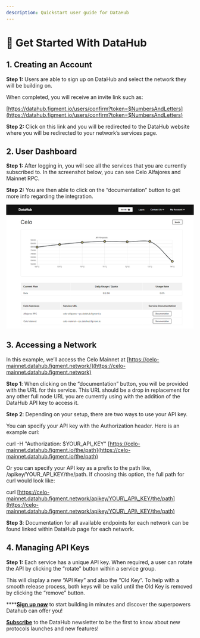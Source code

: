 ```yaml
---
description: Quickstart user guide for DataHub
---
```


# 🏁 Get Started With DataHub

## **1. Creating an Account**

**Step 1:** Users are able to sign up on DataHub and select the network they will be building on.

When completed, you will receive an invite link such as:

[https://datahub.figment.io/users/confirm?token=$NumbersAndLetters](https://datahub.figment.io/users/confirm?token=$NumbersAndLetters)

**Step 2:** Click on this link and you will be redirected to the DataHub website where you will be redirected to your network’s services page.

## **2. User Dashboard**

**Step 1:** After logging in, you will see all the services that you are currently subscribed to. In the screenshot below, you can see Celo Alfajores and Mainnet RPC.

**Step 2:** You are then able to click on the “documentation” button to get more info regarding the integration.

![](../.gitbook/assets/dhaa.PNG)

## **3. Accessing a Network**

In this example, we’ll access the Celo Mainnet at [https://celo-mainnet.datahub.figment.network/](https://celo-mainnet.datahub.figment.network)

**Step 1**: When clicking on the “documentation” button, you will be provided with the URL for this service. This URL should be a drop in replacement for any other full node URL you are currently using with the addition of the DataHub API key to access it.

**Step 2**: Depending on your setup, there are two ways to use your API key.

You can specify your API key with the Authorization header. Here is an example curl:

curl -H "Authorization: $YOUR\_API\_KEY" [https://celo-mainnet.datahub.figment.io/the/path](https://celo-mainnet.datahub.figment.io/the/path)

Or you can specify your API key as a prefix to the path like, /apikey/YOUR\_API\_KEY/the/path. If choosing this option, the full path for curl would look like:

curl [https://celo-mainnet.datahub.figment.network/apikey/YOUR\_API\_KEY/the/path](https://celo-mainnet.datahub.figment.network/apikey/YOUR\_API\_KEY/the/path)

**Step 3**: Documentation for all available endpoints for each network can be found linked within DataHub page for each network.

## **4. Managing API Keys**

**Step 1:** Each service has a unique API key. When required, a user can rotate the API by clicking the “rotate” button within a service group.

This will display a new “API Key” and also the “Old Key”. To help with a smooth release process, both keys will be valid until the Old Key is removed by clicking the “remove” button.

****[**Sign up now**](https://datahub-beta.figment.io/auth/login) to start building in minutes and discover the superpowers Datahub can offer you!

[**Subscribe**](https://datahub.figment.io/subscribe) to the DataHub newsletter to be the first to know about new protocols launches and new features!
